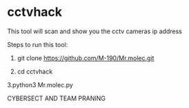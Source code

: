# cctvhack
This tool will scan and show you the cctv cameras ip address

Steps to run this tool:

1. git clone https://github.com/M-190/Mr.molec.git
   
2. cd cctvhack

3.python3 Mr.molec.py

 CYBERSECT AND TEAM PRANING




   
   


